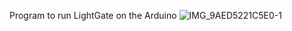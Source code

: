Program to run LightGate on the Arduino
![IMG_9AED5221C5E0-1](https://github.com/EdbertHandjaja1/LightGate-Walker/assets/166469178/0bfdf8cb-cf8d-4ab0-85da-ea6a5ac8c5fe)
